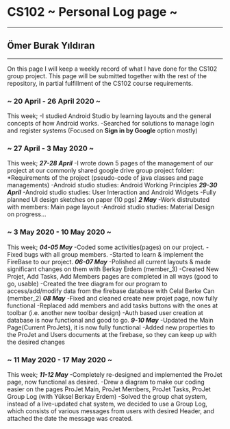 # CS102 ~ Personal Log page ~
****
## Ömer Burak Yıldıran
****

On this page I will keep a weekly record of what I have done for the CS102 group project. This page will be submitted together with the rest of the repository, in partial fulfillment of the CS102 course requirements.

### ~ 20 April - 26 April 2020 ~
This week;
  -I studied Android Studio by learning layouts and the general concepts of how Android works.
  -Searched for solutions to manage login and register systems (Focused on **Sign in by Google** option mostly)

### ~ 27 April - 3 May 2020 ~
This week;
***27-28 April***
  -I wrote down 5 pages of the management of our project at our commonly shared google drive group project folder:
    *Requirements of the project (pseudo-code of java classes and page managements)
  -Android studio studies: Android Working Principles
  ***29-30 April***
  -Android studio studies: User Interaction and Android Widgets
  -Fully planned UI design sketches on paper (10 pgs)
  ***2 May***
  -Work distrubuted with members: Main page layout
  -Android studio studies: Material Design on progress...
  
  ### ~ 3 May 2020 - 10 May 2020 ~
  This week;
  ***04-05 May***
    -Coded some activities(pages) on our project.
    -Fixed bugs with all group members.
    -Started to learn & implement the FireBase to our project.
  ***06-07 May***
    -Polished all current layouts & made significant changes on them with Berkay Erdem (member_3)
    -Created New Projet, Add Tasks, Add Members pages are completed in all ways (good to go, usable)
    -Created the tree diagram for our program to access/add/modify data from the firebase database with Celal Berke Can (member_2)
  ***08 May***
    -Fixed and cleaned create new projet page, now fully functional
    -Replaced add members and add tasks buttons with the ones at toolbar (i.e. another new toolbar design)
    -Auth based user creation at database is now functional and good to go.
  ***9-10 May***
    -Updated the Main Page(Current ProJets), it is now fully functional
    -Added new properties to the ProJet and Users documents at the firebase, so they can keep up with the desired changes
    
  ### ~ 11 May 2020 - 17 May 2020 ~
  This week;
  ***11-12 May***
    -Completely re-designed and implemented the ProJet page, now functional as desired.
    -Drew a diagram to make our coding easier on the pages ProJet Main, ProJet Members, ProJet Tasks, ProJet Group Log (with Yüksel Berkay Erdem)
    -Solved the group chat system, instead of a live-updated chat system, we decided to use a Group Log, which consists of various messages from users with desired Header, and attached the date the message was created.
    
  

